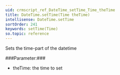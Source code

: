 ```yaml
---
uid: crmscript_ref_DateTime_setTime_Time_theTime
title: DateTime.setTime(Time theTime)
intellisense: DateTime.setTime
sortOrder: 241
keywords: setTime(Time)
so.topic: reference
---
```


Sets the time-part of the datetime



###Parameter:###


 - theTime: the time to set


